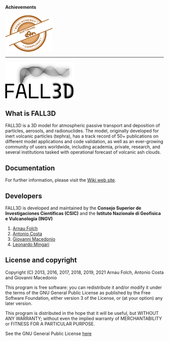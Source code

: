 #### Achievements
[![SQAaaS badge](https://github.com/EOSC-synergy/SQAaaS/raw/master/badges/badges_150x116/badge_software_bronze.png)](https://eu.badgr.com/public/assertions/bw3v-fVCR6eJoMjwG11afw "SQAaaS bronze badge achieved")

---
<img src="logo.png" width="220">

## What is FALL3D
FALL3D is a 3D model for atmospheric passive transport and deposition of 
particles, aerosols, and radionuclides.
The model, originally developed for inert volcanic particles (tephra), has a 
track record of 50+ publications on different model applications and code 
validation, as well as an ever-growing community of users worldwide, including 
academia, private, research, and several institutions tasked with operational 
forecast of volcanic ash clouds. 

## Documentation
For further information, please visit the [Wiki web site](https://gitlab.com/fall3d-distribution/v8/-/wikis/home).

## Developers
FALL3D is developed and maintained by the **Consejo Superior de
Investigaciones Cientificas (CSIC)** and the **Istituto Nazionale di
Geofisica e Vulcanologia (INGV)**

1. [Arnau Folch](@afolch) 
2. [Antonio Costa](@ant.costa)
3. [Giovanni Macedonio](@gmacedonio)
4. [Leonardo Mingari](@lmingari)

## License and copyright
Copyright (C) 2013, 2016, 2017, 2018, 2019, 2021  Arnau Folch, Antonio Costa and Giovanni Macedonio

This program is free software: you can redistribute it and/or modify it under
the terms of the GNU General Public License as published by the Free Software
Foundation, either version 3 of the License, or (at your option) any later
version.

This program is distributed in the hope that it will be useful, but WITHOUT
ANY WARRANTY; without even the implied warranty of MERCHANTABILITY or FITNESS
FOR A PARTICULAR PURPOSE.

See the GNU General Public License [here](https://gitlab.com/fall3d-distribution/v8/-/blob/main/LICENSE)
